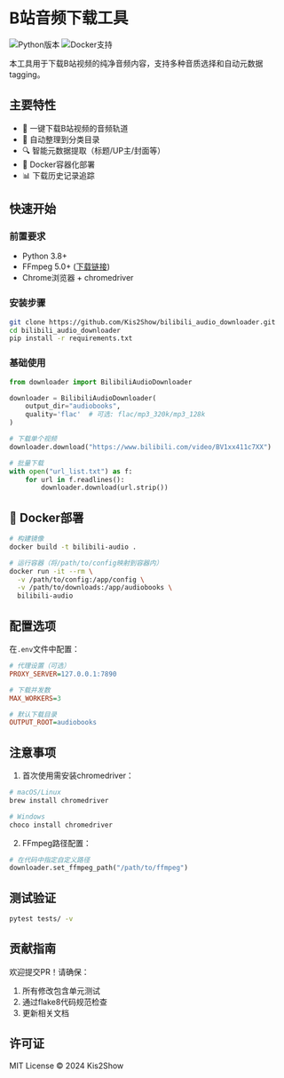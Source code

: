 # B站音频下载工具

![Python版本](https://img.shields.io/badge/Python-3.8%2B-blue)
![Docker支持](https://img.shields.io/badge/Docker-✓-success)

本工具用于下载B站视频的纯净音频内容，支持多种音质选择和自动元数据 tagging。

## 主要特性

- 🎵 一键下载B站视频的音频轨道
- 📁 自动整理到分类目录
- 🔍 智能元数据提取（标题/UP主/封面等）
- 🐳 Docker容器化部署
- 📊 下载历史记录追踪

## 快速开始

### 前置要求
- Python 3.8+
- FFmpeg 5.0+ ([下载链接](https://ffmpeg.org/))
- Chrome浏览器 + chromedriver

### 安装步骤
```bash
git clone https://github.com/Kis2Show/bilibili_audio_downloader.git
cd bilibili_audio_downloader
pip install -r requirements.txt
```

### 基础使用
```python
from downloader import BilibiliAudioDownloader

downloader = BilibiliAudioDownloader(
    output_dir="audiobooks",
    quality='flac'  # 可选: flac/mp3_320k/mp3_128k
)

# 下载单个视频
downloader.download("https://www.bilibili.com/video/BV1xx411c7XX")

# 批量下载
with open("url_list.txt") as f:
    for url in f.readlines():
        downloader.download(url.strip())
```

## 🐳 Docker部署
```bash
# 构建镜像
docker build -t bilibili-audio .

# 运行容器（将/path/to/config映射到容器内）
docker run -it --rm \
  -v /path/to/config:/app/config \
  -v /path/to/downloads:/app/audiobooks \
  bilibili-audio
```

## 配置选项
在`.env`文件中配置：
```ini
# 代理设置（可选）
PROXY_SERVER=127.0.0.1:7890

# 下载并发数
MAX_WORKERS=3

# 默认下载目录
OUTPUT_ROOT=audiobooks
```

## 注意事项
1. 首次使用需安装chromedriver：
```bash
# macOS/Linux
brew install chromedriver

# Windows
choco install chromedriver
```

2. FFmpeg路径配置：
```python
# 在代码中指定自定义路径
downloader.set_ffmpeg_path("/path/to/ffmpeg")
```

## 测试验证
```bash
pytest tests/ -v
```

## 贡献指南
欢迎提交PR！请确保：
1. 所有修改包含单元测试
2. 通过flake8代码规范检查
3. 更新相关文档

## 许可证
MIT License © 2024 Kis2Show
